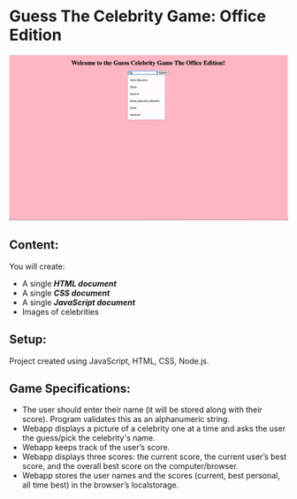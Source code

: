# Guess The Celebrity Game: Office Edition

![](Guess_Celebrity.gif)
## Content:
 
You will create:
- A single ***HTML document*** 
- A single ***CSS document*** 
- A single ***JavaScript document***
- Images of celebrities 

## Setup:
Project created using JavaScript, HTML, CSS, Node.js.
 
## Game Specifications:

- The user should enter their name (it will be stored along with their score). Program validates this as an alphanumeric string. 
- Webapp displays a picture of a celebrity one at a time and asks the user the guess/pick the celebrity's name. 
- Webapp keeps track of the user’s score.  
- Webapp displays three scores: the current score, the current user’s best score, and the overall best score on the computer/browser. 
- Webapp stores the user names  and the scores (current, best personal, all time best) in the browser’s localstorage.

